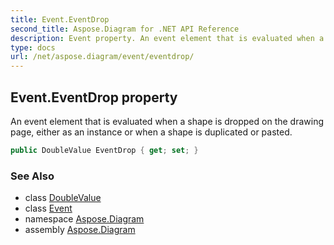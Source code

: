 ```yaml
---
title: Event.EventDrop
second_title: Aspose.Diagram for .NET API Reference
description: Event property. An event element that is evaluated when a shape is dropped on the drawing page either as an instance or when a shape is duplicated or pasted
type: docs
url: /net/aspose.diagram/event/eventdrop/
---
```

## Event.EventDrop property

An event element that is evaluated when a shape is dropped on the drawing page, either as an instance or when a shape is duplicated or pasted.

```csharp
public DoubleValue EventDrop { get; set; }
```

### See Also

* class [DoubleValue](../../doublevalue/)
* class [Event](../)
* namespace [Aspose.Diagram](../../event/)
* assembly [Aspose.Diagram](../../../)


